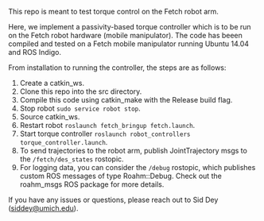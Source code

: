 This repo is meant to test torque control on the Fetch robot arm.

Here, we implement a passivity-based torque controller which is to be run on the Fetch robot hardware (mobile manipulator).
The code has beeen compiled and tested on a Fetch mobile manipulator running Ubuntu 14.04 and ROS Indigo.

From installation to running the controller, the steps are as follows:
1. Create a catkin_ws.
2. Clone this repo into the src directory.
3. Compile this code using catkin_make with the Release build flag.
4. Stop robot `sudo service robot stop`.
5. Source catkin_ws.
6. Restart robot `roslaunch fetch_bringup fetch.launch`.
7. Start torque controller `roslaunch robot_controllers torque_controller.launch`.
8. To send trajectories to the robot arm, publish JointTrajectory msgs to the `/fetch/des_states` rostopic.
9. For logging data, you can consider the `/debug` rostopic, which publishes custom ROS messages of type Roahm::Debug. Check out the roahm_msgs ROS package for more details.

If you have any issues or questions, please reach out to Sid Dey (siddey@umich.edu).